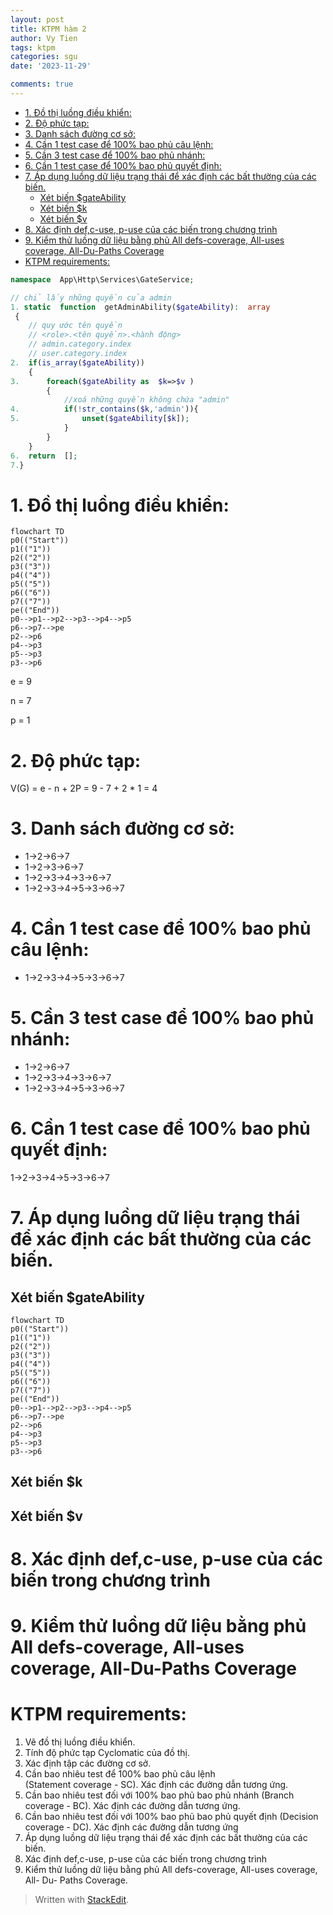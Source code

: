 ```yaml
---
layout: post
title: KTPM hàm 2
author: Vy Tien
tags: ktpm
categories: sgu
date: '2023-11-29'

comments: true
---
```



<ul>
<li><a href="#đồ-thị-luồng-điều-khiển">1. Đồ thị luồng điều khiển:</a></li>
<li><a href="#độ-phức-tạp">2. Độ phức tạp:</a></li>
<li><a href="#danh-sách-đường-cơ-sở">3. Danh sách đường cơ sở:</a></li>
<li><a href="#cần-1-test-case-để-100-bao-phủ-câu-lệnh">4. Cần 1 test case để 100% bao phủ câu lệnh:</a></li>
<li><a href="#cần-3-test-case-để-100-bao-phủ-nhánh">5. Cần 3 test case để 100% bao phủ nhánh:</a></li>
<li><a href="#cần-1-test-case-để-100-bao-phủ-quyết-định">6. Cần 1 test case để 100% bao phủ quyết định:</a></li>
<li><a href="#áp-dụng-luồng-dữ-liệu-trạng-thái-để-xác-định-các-bất-thường-của-các-biến.">7. Áp dụng luồng dữ liệu trạng thái để xác định các bất thường của các biến.</a>
<ul>
<li><a href="#xét-biến-gateability">Xét biến $gateAbility</a></li>
<li><a href="#xét-biến-k">Xét biến $k</a></li>
<li><a href="#xét-biến-v">Xét biến $v</a></li>
</ul>
</li>
<li><a href="#xác-định-defc-use-p-use-của-các-biến-trong-chương-trình">8. Xác định def,c-use, p-use của các biến trong chương trình</a></li>
<li><a href="#kiểm-thử-luồng-dữ-liệu-bằng-phủ-all-defs-coverage-all-uses-coverage-all-du-paths-coverage">9. Kiểm thử luồng dữ liệu bằng phủ All defs-coverage, All-uses coverage, All-Du-Paths Coverage</a></li>
<li><a href="#ktpm-requirements">KTPM requirements:</a></li>
</ul>


```php
namespace  App\Http\Services\GateService;
```
```php
// chỉ lấy những quyền của admin
1. static  function  getAdminAbility($gateAbility):  array
 {
	// quy ước tên quyền
	// <role>.<tên quyền>.<hành động>
	// admin.category.index
	// user.category.index
2.	if(is_array($gateAbility))
	{
3.		foreach($gateAbility as  $k=>$v )
		{
			//xoá những quyền không chứa "admin"
4.			if(!str_contains($k,'admin')){
5.				unset($gateAbility[$k]);
			}
		}
	}
6.	return  [];
7.}
```
# 1. Đồ thị luồng điều khiển:
```mermaid
flowchart TD
p0(("Start"))
p1(("1"))
p2(("2"))
p3(("3"))
p4(("4"))
p5(("5"))
p6(("6"))
p7(("7"))
pe(("End"))
p0-->p1-->p2-->p3-->p4-->p5
p6-->p7-->pe
p2-->p6
p4-->p3
p5-->p3
p3-->p6
```

e = 9

n = 7

p = 1

# 2. Độ phức tạp: 
V(G) = e - n + 2P =  9 - 7 + 2 * 1 = 4
# 3. Danh sách đường cơ sở:
- 1->2->6->7
- 1->2->3->6->7
- 1->2->3->4->3->6->7
- 1->2->3->4->5->3->6->7
# 4. Cần 1 test case để 100% bao phủ câu lệnh:
- 1->2->3->4->5->3->6->7
# 5. Cần 3 test case để 100% bao phủ nhánh:
- 1->2->6->7
- 1->2->3->4->3->6->7
- 1->2->3->4->5->3->6->7
# 6. Cần 1 test case để 100% bao phủ quyết định:
1->2->3->4->5->3->6->7
# 7. Áp dụng luồng dữ liệu trạng thái để xác định các bất thường của các biến.  

## Xét biến $gateAbility
```mermaid
flowchart TD
p0(("Start"))
p1(("1"))
p2(("2"))
p3(("3"))
p4(("4"))
p5(("5"))
p6(("6"))
p7(("7"))
pe(("End"))
p0-->p1-->p2-->p3-->p4-->p5
p6-->p7-->pe
p2-->p6
p4-->p3
p5-->p3
p3-->p6
```

## Xét biến $k


## Xét biến $v



# 8. Xác định def,c-use, p-use của các biến trong chương trình
# 9. Kiểm thử luồng dữ liệu bằng phủ All defs-coverage, All-uses coverage, All-Du-Paths Coverage

# KTPM requirements: 
1. Vẽ đồ thị luồng điều khiển.  
2. Tính độ phức tạp Cyclomatic của đồ thị.  
3. Xác định tập các đường cơ sở.  
4. Cần bao nhiêu test để 100% bao phủ câu lệnh  
(Statement coverage - SC). Xác định các đường dẫn tương ứng.  
5. Cần bao nhiêu test đối với 100% bao phủ bao phủ nhánh (Branch coverage - BC). Xác định các đường dẫn tương ứng.  
6. Cần bao nhiêu test đối với 100% bao phủ bao phủ quyết định (Decision coverage - DC). Xác định các đường dẫn tương ứng  
7. Áp dụng luồng dữ liệu trạng thái để xác định các bất thường của các biến.
8. Xác định def,c-use, p-use của các biến trong chương trình    
9. Kiểm thử luồng dữ liệu bằng phủ All defs-coverage, All-uses coverage, All- Du- Paths Coverage.

> Written with [StackEdit](https://stackedit.io/).

